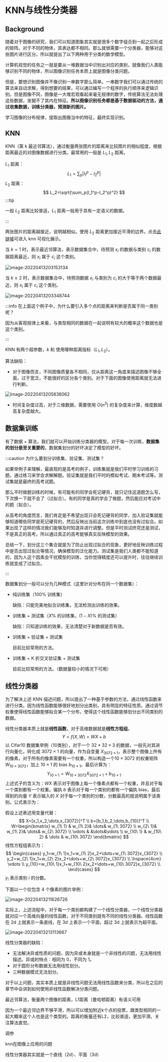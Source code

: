 # KNN与线性分类器

## Background

随着对于图像的研究，我们可以知道图象其实就是很多个数字组合到一起之后形成的矩阵。对于不同的物体，其表达都不相同。那么就很需要一个分类器，能够对这些图片进行区分。所以就提出了以下两种用于分类的数学模型。

计算机视觉的任务之一就是要从一堆数据当中识别出对应的类别，就像我们人类能够识别不同的物体，所以图像识别任务本质上就是图像分类问题。

但是，要想识别图像并不像识别一串数字那么简单。一串数字我们可以通过传统的算法来自动求解，得到想要的结果，可以通过编写一个程序的执行顺序来逻辑识别。但是图像不同，图像是一大堆宏观看起来毫无规律的数字，传统算法无法处理这些数据，发掘不了其内在特征。**所以图像识别任务都是基于数据驱动的方法，通过收集数据，训练分类器，预测新的图片。**

学习图像的分布规律，提取出图像当中的特征，最终实现识别。

## KNN

KNN（第 k 最近邻算法），通过衡量两张图片的距离来比较图片的相似程度，根据距离最近的对图像数据进行分类。最常用的一般是 $L_1, L_2$ 距离。

$L_1$ 距离：
$$
L_1=\sum_p|I^p_1-I^p_2|
$$
 $L_2$ 距离：
$$
L_2=\sqrt{\sum_p(I_1^p-I_2^p)^2}
$$
:::tip

一般 $L_2$ 距离比较普适，$L_1$ 距离一般用于具有一定语义的数据。

:::

两张图片的距离越接近，说明越相似。使用 $L_2$ 距离更加接近平滑的边界。点击[此链接](http://vision.stanford.edu/teaching/cs231n-demos/knn/)可进入 knn 可视化展示。

当 $k=1$ 时，表示最近邻算法，表示数据集合中，待预测 $x_i$ 的数据与类别 $c_i$ 的数据距离最近，则 $x_i$ 属于 $c_i$ 这个类别。

![image-20220413203153134](src/02.knn与线性分类器/image-20220413203153134.png)

当 $k \ge 2$ 时，表示数据集合中，待预测数据 $x_i$ 与类别为 $c_i$ 的大于等于两个数据最近，则 $x_i$ 属于 $c_i$ 这个类别。

![image-20220413203348744](src/02.knn与线性分类器/image-20220413203348744.png)

:::info 在上面这个例子中，为什么要引入多个点的距离来判断是否属于同一类别呢？

因为从客观规律上来看，与类型相同的数据在一起说明有较大的概率这个数据也是这个类别。

:::

KNN 有两个超参数，$k$ 和 使用哪种距离指标（$L_1, L_2$）。

算法缺陷：

- 对于图像而言，不同图像质量各不相同，仅从距离这一角度来描述图像不够全面，过于宽泛，不能很好的区分各个类别。对于下面的图像使用距离就无法进行判断。

![image-20220413205836062](src/02.knn与线性分类器/image-20220413205836062.png)

- 时间复杂度过高，对于三维数据，需要使用 $O(n^3)$ 的复杂度来计算，维度数越高复杂度越大。

## 数据集训练

有了数据 + 算法，我们就可以开始训练分类器的模型。对于每一次训练，**数据集的划分是至关重要的**，数据集划分的好坏决定了模型的好坏。

:::caution 为什么要划分训练集、验证集、测试集？

如果举例子来理解，最直观的是高考的例子，训练集就是我们平时学习训练的习题，通过练习来学会求解解题。验证集就是我们平时的模拟考试、期末考试等。测试集就是最终的高考试题。

那么平时做题训练的时候，有可能有的同学会死记硬背，就只记住这道题怎么写，下次换一下就不会了（过拟合）。有的同学是真的学会了做题，然后能应对考试中的题（拟合）。

从高考的角度而言，我们肯定是不希望出现只会死记硬背的同学，加入验证集就能够知道哪些同学是死记硬背的，然后反映出当前这次训练中到底也没有过拟合。如果出现了这样的情况我们能够及时知道并进行调整。但是平时测试终究还是测试，不是真正的高考。所以通过真正的高考能够真实反映模型的效果。

总结一下，划分这三个集合就是为了防止出现过拟合的现象，更好地反映训练过程中是否出现过拟合等情况，确保模型的泛化能力。测试集是我们人类都不能知道的，因为人这个因素会干扰模型的训练，当你觉得精度还可以提升时，往往继续训练就变成了过拟合。

:::

数据集划分一般可以分为几种模式（这里针对分布在同一个数据集）：

- 纯训练集（$100\%$ 训练集）

  缺陷：只能完美地拟合训练集，无法检测出训练的效果。

- 训练集 + 测试集（$X\%$ 的训练集，$(1-X)\%$ 的测试集）

  缺陷：只知道训练的效果，无法清楚对于新数据是否有效。

- 训练集 + 验证集 + 测试集

  目前比较常用的方法。

- 训练集 + K 折交叉验证集 + 测试集

  目前比较常用的方法。（数据量较小的情况下可用）

## 线性分类器

为了解决上述 KNN 描述问题，所以提出了一种基于参数的方法，通过线性函数来进行分类。因为线性函数能够很好地划分出类别，具有明显的特征性质。通过调节权重使得线性函数能够拟合某一个分布，使得这个线性函数能够划分出不同类别的数据。

线性分类器本质上就是**线性函数**，对于高维数据就是**线性方程组**。
$$
Y=f(X,W)=WX+b
$$
以 Cifar10 数据集举例（10类别），对于一个 $32\times32\times3$ 的数据，一般先对其进行向量化，转化成 $3072\times1$ 的向量，作为自变量 $X_{3072\times1}$，表示整个图像上所有的像素，对于所有的像素需要有一个权重，所以构造一个$10\times3072$ 的权重矩阵$W_{10\times3072}$，加上 $10\times1$ 的 bias $b_{10\times1}$。最后计算为：
$$
Y_{10\times1} = W_{10\times3072}X_{3072\times1} + b_{10\times1}
$$
上述式子的含义为：$WX$ 表示对于图像上每一个像素点都有一个权重，并且对于每一个类别都有一个权重。偏执 $b$ 表示对于每一个类别的都有一个偏执 bias，最后得到的向量 $Y$ 表示输入的 $X$ 对于每一个类别的分数，分数最高的就说明属于该类别。公式表示为：

假设上述表述用变量代替：
$$
X=[x_1,x_2,\dots,x_{3072}]^T \\
b=[b_1,b_2,\dots,b_{10}]^T \\
W=\begin{bmatrix}
w_{1\ 1} & w_{1\ 2}& \dots& w_{1\ 3072} \\
w_{2\ 1}& w_{1\ 2}& \dots& w_{2\ 3072} \\
\vdots &  &\dots&\vdots \\
w_{10\ 1} & w_{10\ 2} & \dots & w_{10\ 3072}
\end{bmatrix}
$$
线性方程组表示为：
$$
\begin{cases}
	y_1=w_{1\ 1}x_1+w_{1\ 2}x_2+\dots+w_{1\ 3072}x_{3072} \\
	y_2=w_{2\ 1}x_1+w_{2\ 2}x_2+\dots+w_{2\ 3072}x_{3072} \\
	 \hspace{4cm} \vdots \\
	y_{10}=w_{10\ 1}x_1+w_{10\ 2}x_2+\dots+w_{10\ 3072}x_{3072} \\
\end{cases}
$$
$y_i$ 表示类别 $i$ 的分数。

下面以一个仅包含 4 个像素的图片举例：

![image-20220413211626726](src/02.knn与线性分类器/image-20220413211626726.png)

实际上，上述流程中，对于每一个类别都构建了一个线性分类器，一个线性分类器就对应一个高维向量的线性函数，对于不同类别就有不同的线性分类器。线性函数在 2d 上就表示一条直线，在 3d 上表示一个平面，超过 3d 上就表示为超平面。

![image-20220413213113667](src/02.knn与线性分类器/image-20220413213113667.png)

线性分类器的缺陷：

- 无法解决异或性质的问题，因为异或本身就是一个非线性的问题，无法用线性描述。异或的特点：相同为 0，不同为 1。
- 对于圆形分布数据无法用线性划分。
- 三种数据模式无法划分。

对于以上问题，其实本质上就是非线性问题无法用线性函数来分类，所以在之后的章节中会讲到如何使用非线性函数解决分类问题。





最近邻算法，衡量两个图像的距离，L1距离（曼哈顿距离）有语义可用



因为一个最近邻边界不够平滑，所以可以增加附近k个点的投票，跟类型相同的一起大概率这个人也是这个类型的。距离的衡量还有L2，比较普适，更加平滑。关注算法直觉。





调参





knn在图像上应用的问题



线性分类器其实就是一个直线（2d）、平面（3d）
